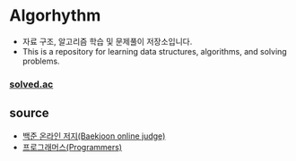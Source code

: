 # Algorhythm
- 자료 구조, 알고리즘 학습 및 문제풀이 저장소입니다.
- This is a repository for learning data structures, algorithms, and solving problems.

### [solved.ac](https://solved.ac/profile/eunhomoon)

## source
- [백준 온라인 저지(Baekjoon online judge)](https://www.acmicpc.net/)
- [프로그래머스(Programmers)](https://programmers.co.kr/)
